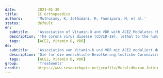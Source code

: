 ```yaml
---
date:          2021-01-30
title:         EC Orthopaedics
authors:       'Muthusamy, K, Jothimani, M, Pannipara, M, et al.'
status:        default
en:
  subtitle:    'Association of Vitamin-D and VDR with ACE2 Modulates the Severity in COVID-19'
  description: 'The corona virus disease (COVID-19), lethal to the human population is easily transmitted from one person to another. The major causative agents of novel corona virus (nCoV) are severe acute respiratory syndrome corona virus disease-2 (SARS-CoV-2) and the Middle East Respiratory Syndrome corona virus disease (MERS-CoV). Both novel strains are similar in their pathogenesis and at severity, the condition leads to death. In COVID-19, mortality is strongly associated with humans suffering from diabetes cardiovascular disease and hypertension. The COVID-19 with its spike protein mediates with the Angiotensin-converting enzyme-2 (ACE2) receptor to enter inside the body. The spike glycoprotein binds to ACE2 may be a potent target for developing new specific drugs, antibiotics, repurposed drugs and vaccines. The balancing between ACE2 and Renin-angiotensin system (RAS) aid to reduce the multi-organs injury occurred by COVID-19 and at another criterion, the misbalancing condition between ACE2 and RAS leads to multi-organ damage. The polymorphism in ACE2 is liable to provide the prognostic effects on COVID-19 regulations. Vitamin-D binds with Vitamin-D receptor (VDR) to regulate the gene expression and affects cell proliferation, differentiation; apoptosis and tumor-genesis. VDR as a supplemental factor reduces the severity of various diseases and acts as a multi-targeted gene for various diseases. Vitamin-D and VDR down-regulates the expression of ACE2 and decreases the risk of COVID-19 infection. Targeting Vitamin-D and VDR against COVID-19 may be a potential therapeutic approach for reducing the severity. VDR activation therapeutically targets and potential for Acute Respiratory Distress Syndrome (ARDS), Acute lungs injury (ALI) and Acute- lower respiratory infection (ALRI) diseases. This mini-review discusses the role of ACE2 in COVID-19, targeted with Vitamin-D and VDR to reduce the severity of viral pathogenesis. Targeting with Vitamin-D and VDR directly down-regulates the action of ACE2 receptor, thereby developing a drug, vaccine or antibiotics might be a potent option to decreases the risk of COVID-19 infection. By the shreds of evidence acquired, Vitamin-D and VDR may be the potential therapeutic option for targeting COVID-19.'
  tags:        [ACE2, Vitamin D, VDR]
de:
  subtitle:    'Assoziation von Vitamin-D und VDR mit ACE2 moduliert den Schweregrad bei COVID-19'
  description: 'Die für die menschliche Bevölkerung tödliche Coronavirus-Krankheit (COVID-19) wird leicht von Mensch zu Mensch übertragen. Die wichtigsten Erreger neuartiger Coronaviren (nCoV) sind die Coronavirus-Krankheit des schweren akuten Respirationssyndroms-2 (SARS-CoV-2) und die Coronavirus-Krankheit des Middle East Respiratory Syndroms (MERS-CoV). Beide neuen Stämme ähneln sich in ihrer Pathogenese, und bei schwerem Verlauf führt die Erkrankung zum Tod. Bei COVID-19 ist die Sterblichkeit stark mit Menschen verbunden, die an Diabetes, Herz-Kreislauf-Erkrankungen und Bluthochdruck leiden. Das COVID-19 mit seinem Spike-Protein vermittelt mit dem Angiotensin-converting enzyme-2 (ACE2)-Rezeptor, um in den Körper einzudringen. Das Spike-Glykoprotein, das an ACE2 bindet, könnte ein wirksames Ziel für die Entwicklung neuer spezifischer Medikamente, Antibiotika, wiederverwendeter Medikamente und Impfstoffe sein. Das Gleichgewicht zwischen ACE2 und dem Renin-Angiotensin-System (RAS) trägt dazu bei, die durch COVID-19 verursachten Schäden an mehreren Organen zu verringern, während ein falsches Gleichgewicht zwischen ACE2 und RAS zu Schäden an mehreren Organen führt. Der Polymorphismus in ACE2 könnte sich prognostisch auf die COVID-19-Regulation auswirken. Vitamin-D bindet an den Vitamin-D-Rezeptor (VDR), um die Genexpression zu regulieren, und beeinflusst die Zellproliferation, Differenzierung, Apoptose und Tumorgenese. VDR als ergänzender Faktor verringert den Schweregrad verschiedener Krankheiten und wirkt als Multi-Targeted-Gen für verschiedene Krankheiten. Vitamin-D und VDR regeln die Expression von ACE2 herunter und verringern das Risiko einer COVID-19-Infektion. Der gezielte Einsatz von Vitamin-D und VDR gegen COVID-19 könnte ein potenzieller therapeutischer Ansatz zur Verringerung des Schweregrads der Erkrankung sein. Die Aktivierung von VDR ist ein therapeutisches Ziel und ein potenzieller Ansatz für das akute Atemnotsyndrom (ARDS), akute Lungenverletzungen (ALI) und akute Infektionen der unteren Atemwege (ALRI). In dieser Mini-Review wird die Rolle von ACE2 bei COVID-19 erörtert, die mit Vitamin-D und VDR gezielt angegangen wird, um den Schweregrad der viralen Pathogenese zu verringern. Der Einsatz von Vitamin-D und VDR reguliert direkt die Wirkung des ACE2-Rezeptors, so dass die Entwicklung eines Medikaments, Impfstoffs oder Antibiotikums eine wirksame Option zur Verringerung des Risikos einer COVID-19-Infektion sein könnte. Nach den vorliegenden Erkenntnissen könnten Vitamin-D und VDR eine potenzielle therapeutische Option zur Bekämpfung von COVID-19 darstellen.' 
  tags:        [ACE2, Vitamin D, VDR]
group:         'Treatments'
credit:        https://www.researchgate.net/profile/Muralidharan-Jothimani/publication/357152553_Association_of_Vitamin-D_and_VDR_with_ACE2_Modulates_the_Severity_in_COVID-19/links/61bdc4c04b318a6970ecd9c3/Association-of-Vitamin-D-and-VDR-with-ACE2-Modulates-the-Severity-in-COVID-19.pdf
---
```

